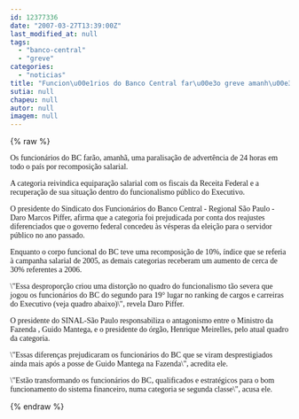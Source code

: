 ```yaml
---
id: 12377336
date: "2007-03-27T13:39:00Z"
last_modified_at: null
tags:
  - "banco-central"
  - "greve"
categories:
  - "noticias"
title: "Funcion\u00e1rios do Banco Central far\u00e3o greve amanh\u00e3"
sutia: null
chapeu: null
autor: null
imagem: null
---
```

{% raw %}
<p><P><FONT face=Verdana>Os funcionários do BC farão, amanhã, uma paralisação de advertência de 24 horas em todo o país por recomposição salarial. </FONT></P></p>
<p><P><FONT face=Verdana>A categoria reivindica equiparação salarial com os fiscais da Receita Federal e a recuperação de sua situação dentro do funcionalismo público do Executivo.</FONT></P></p>
<p><P><FONT face=Verdana>O presidente do Sindicato dos Funcionários do Banco Central - Regional São Paulo - Daro Marcos Piffer, afirma que a categoria foi prejudicada por conta dos reajustes diferenciados que o governo federal concedeu às vésperas da eleição para o servidor público no ano passado. </FONT></P></p>
<p><P><FONT face=Verdana>Enquanto o corpo funcional do BC teve uma recomposição de 10%, índice que se referia à campanha salarial de 2005, as demais categorias receberam um aumento de cerca de 30% referentes a 2006.</FONT></P></p>
<p><P><FONT face=Verdana>\"Essa desproporção criou uma distorção no quadro do funcionalismo tão severa que jogou os funcionários do BC do segundo para 19° lugar no ranking de cargos e carreiras do Executivo (veja quadro abaixo)\", revela Daro Piffer. </FONT></P></p>
<p><P><FONT face=Verdana>O presidente do SINAL-São Paulo responsabiliza o antagonismo entre o Ministro da Fazenda , Guido Mantega, e o presidente do órgão, Henrique Meirelles, pelo atual quadro da categoria. </FONT></P></p>
<p><P><FONT face=Verdana>\"Essas diferenças prejudicaram os funcionários do BC que se viram desprestigiados ainda mais após a posse de Guido Mantega na Fazenda\", acredita ele. </FONT></P></p>
<p><P><FONT face=Verdana>\"Estão transformando os funcionários do BC, qualificados e estratégicos para o bom funcionamento do sistema financeiro, numa categoria se segunda classe\", acusa ele.</FONT></P> </p>
{% endraw %}